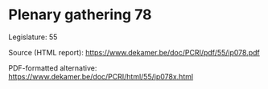 # Plenary gathering 78

Legislature: 55

Source (HTML report): https://www.dekamer.be/doc/PCRI/pdf/55/ip078.pdf

PDF-formatted alternative: https://www.dekamer.be/doc/PCRI/html/55/ip078x.html

